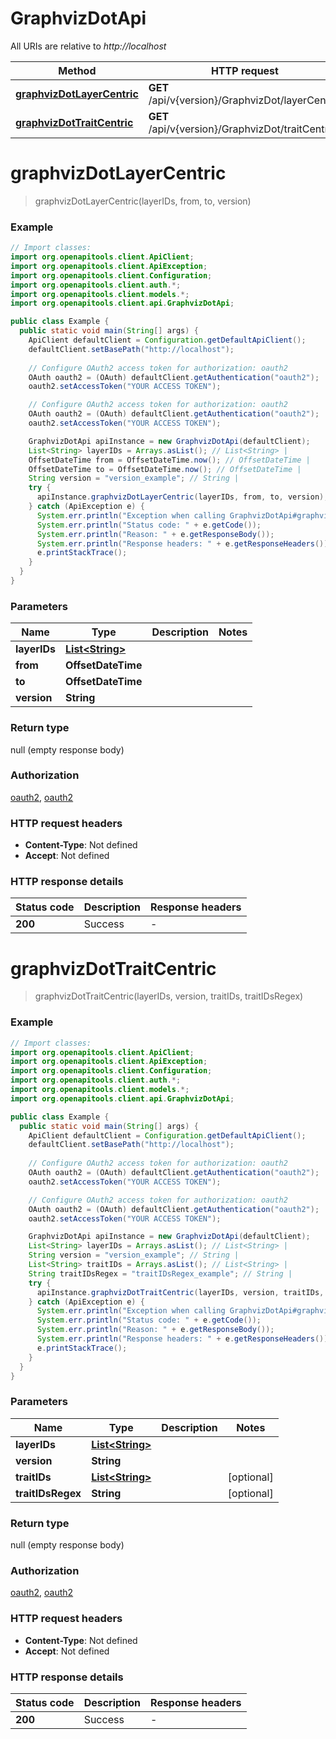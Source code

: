 # GraphvizDotApi

All URIs are relative to *http://localhost*

| Method | HTTP request | Description |
|------------- | ------------- | -------------|
| [**graphvizDotLayerCentric**](GraphvizDotApi.md#graphvizDotLayerCentric) | **GET** /api/v{version}/GraphvizDot/layerCentric |  |
| [**graphvizDotTraitCentric**](GraphvizDotApi.md#graphvizDotTraitCentric) | **GET** /api/v{version}/GraphvizDot/traitCentric |  |


<a name="graphvizDotLayerCentric"></a>
# **graphvizDotLayerCentric**
> graphvizDotLayerCentric(layerIDs, from, to, version)



### Example
```java
// Import classes:
import org.openapitools.client.ApiClient;
import org.openapitools.client.ApiException;
import org.openapitools.client.Configuration;
import org.openapitools.client.auth.*;
import org.openapitools.client.models.*;
import org.openapitools.client.api.GraphvizDotApi;

public class Example {
  public static void main(String[] args) {
    ApiClient defaultClient = Configuration.getDefaultApiClient();
    defaultClient.setBasePath("http://localhost");
    
    // Configure OAuth2 access token for authorization: oauth2
    OAuth oauth2 = (OAuth) defaultClient.getAuthentication("oauth2");
    oauth2.setAccessToken("YOUR ACCESS TOKEN");

    // Configure OAuth2 access token for authorization: oauth2
    OAuth oauth2 = (OAuth) defaultClient.getAuthentication("oauth2");
    oauth2.setAccessToken("YOUR ACCESS TOKEN");

    GraphvizDotApi apiInstance = new GraphvizDotApi(defaultClient);
    List<String> layerIDs = Arrays.asList(); // List<String> | 
    OffsetDateTime from = OffsetDateTime.now(); // OffsetDateTime | 
    OffsetDateTime to = OffsetDateTime.now(); // OffsetDateTime | 
    String version = "version_example"; // String | 
    try {
      apiInstance.graphvizDotLayerCentric(layerIDs, from, to, version);
    } catch (ApiException e) {
      System.err.println("Exception when calling GraphvizDotApi#graphvizDotLayerCentric");
      System.err.println("Status code: " + e.getCode());
      System.err.println("Reason: " + e.getResponseBody());
      System.err.println("Response headers: " + e.getResponseHeaders());
      e.printStackTrace();
    }
  }
}
```

### Parameters

| Name | Type | Description  | Notes |
|------------- | ------------- | ------------- | -------------|
| **layerIDs** | [**List&lt;String&gt;**](String.md)|  | |
| **from** | **OffsetDateTime**|  | |
| **to** | **OffsetDateTime**|  | |
| **version** | **String**|  | |

### Return type

null (empty response body)

### Authorization

[oauth2](../README.md#oauth2), [oauth2](../README.md#oauth2)

### HTTP request headers

 - **Content-Type**: Not defined
 - **Accept**: Not defined

### HTTP response details
| Status code | Description | Response headers |
|-------------|-------------|------------------|
| **200** | Success |  -  |

<a name="graphvizDotTraitCentric"></a>
# **graphvizDotTraitCentric**
> graphvizDotTraitCentric(layerIDs, version, traitIDs, traitIDsRegex)



### Example
```java
// Import classes:
import org.openapitools.client.ApiClient;
import org.openapitools.client.ApiException;
import org.openapitools.client.Configuration;
import org.openapitools.client.auth.*;
import org.openapitools.client.models.*;
import org.openapitools.client.api.GraphvizDotApi;

public class Example {
  public static void main(String[] args) {
    ApiClient defaultClient = Configuration.getDefaultApiClient();
    defaultClient.setBasePath("http://localhost");
    
    // Configure OAuth2 access token for authorization: oauth2
    OAuth oauth2 = (OAuth) defaultClient.getAuthentication("oauth2");
    oauth2.setAccessToken("YOUR ACCESS TOKEN");

    // Configure OAuth2 access token for authorization: oauth2
    OAuth oauth2 = (OAuth) defaultClient.getAuthentication("oauth2");
    oauth2.setAccessToken("YOUR ACCESS TOKEN");

    GraphvizDotApi apiInstance = new GraphvizDotApi(defaultClient);
    List<String> layerIDs = Arrays.asList(); // List<String> | 
    String version = "version_example"; // String | 
    List<String> traitIDs = Arrays.asList(); // List<String> | 
    String traitIDsRegex = "traitIDsRegex_example"; // String | 
    try {
      apiInstance.graphvizDotTraitCentric(layerIDs, version, traitIDs, traitIDsRegex);
    } catch (ApiException e) {
      System.err.println("Exception when calling GraphvizDotApi#graphvizDotTraitCentric");
      System.err.println("Status code: " + e.getCode());
      System.err.println("Reason: " + e.getResponseBody());
      System.err.println("Response headers: " + e.getResponseHeaders());
      e.printStackTrace();
    }
  }
}
```

### Parameters

| Name | Type | Description  | Notes |
|------------- | ------------- | ------------- | -------------|
| **layerIDs** | [**List&lt;String&gt;**](String.md)|  | |
| **version** | **String**|  | |
| **traitIDs** | [**List&lt;String&gt;**](String.md)|  | [optional] |
| **traitIDsRegex** | **String**|  | [optional] |

### Return type

null (empty response body)

### Authorization

[oauth2](../README.md#oauth2), [oauth2](../README.md#oauth2)

### HTTP request headers

 - **Content-Type**: Not defined
 - **Accept**: Not defined

### HTTP response details
| Status code | Description | Response headers |
|-------------|-------------|------------------|
| **200** | Success |  -  |

